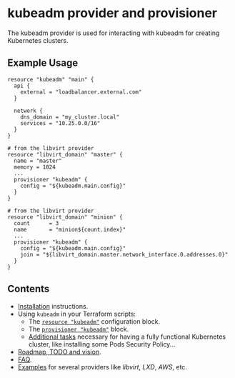 # kubeadm provider and provisioner

The kubeadm provider is used for interacting with kubeadm for creating Kubernetes clusters.

## Example Usage

```hcl
resource "kubeadm" "main" {
  api {
    external = "loadbalancer.external.com"
  }
  
  network {
    dns_domain = "my_cluster.local"  
    services = "10.25.0.0/16"
  }
}

# from the libvirt provider
resource "libvirt_domain" "master" {
  name = "master"
  memory = 1024
  ...
  provisioner "kubeadm" {
    config = "${kubeadm.main.config}"
  }
}

# from the libvirt provider
resource "libvirt_domain" "minion" {
  count      = 3
  name       = "minion${count.index}"
  ...
  provisioner "kubeadm" {
    config = "${kubeadm.main.config}"
    join = "${libvirt_domain.master.network_interface.0.addresses.0}"
  }
}
```

## Contents

* [Installation](Installation) instructions.
* Using `kubeadm` in your Terraform scripts:
  * The [`resource "kubeadm"`](Resource_kubeadm) configuration block.
  * The [`provisioner "kubeadm"`](Provisioner_kubeadm) block.
  * [Additional tasks](Additional_tasks) necessary for having a
  fully functional Kubernetes cluster, like installing some Pods
  Security Policy...
* [Roadmap, TODO and vision](Roadmap).
* [FAQ](FAQ).
* [Examples](examples/README.md) for several providers like
_libvirt_, _LXD_, _AWS_, etc.
